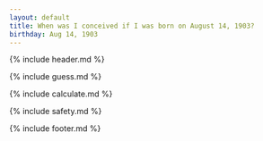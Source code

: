 ```yaml
---
layout: default
title: When was I conceived if I was born on August 14, 1903?
birthday: Aug 14, 1903
---
```


{% include header.md %}

{% include guess.md %}

{% include calculate.md %}

{% include safety.md %}

{% include footer.md %}



